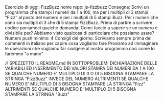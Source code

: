 Esercizio di oggi: FizzBuzz
nome repo: js-fizzbuzz
Consegna: Scrivi un programma che stampi i numeri da 1 a 100, ma per i multipli di 3 stampi “Fizz” al posto del numero e per i multipli di 5 stampi Buzz. Per i numeri che sono sia multipli di 3 che di 5 stampi FizzBuzz.
Prima di partire a scrivere codice poniamoci qualche domanda:
Come faccio a sapere se un numero è divisibile per? Abbiamo visto qualcosa di particolare che possiamo usare?
Numero push minimo: 4
Consigli del giorno:
Scriviamo sempre prima dei commenti in italiano per capire cosa vogliamo fare
Proviamo ad immaginare le operazioni che vogliamo far svolgere al nostro programma così come lo faremmo "a mano"

// SPEZZETTO IL README.md IN SOTTOPROBLEMI
DICHIARAZIONE DELLE VARIABILI ED INSERIMENTO DEI VALORI
STAMPA DEI NUMERI DA 1 A 100
SE QUALCHE NUMERO E' MULTIPLO DI 3 O DI 5 BISOGNA STAMPARE LA STRINGA "FizzBuzz" INVECE DEL NUMERO 
ALTRIMENTI SE QUALCHE NUMERO E' MULTIPLO DI 3 BISOGNA STAMPARE LA STRINGA "Fizz"
ALTRIMENTI SE QUALCHE NUMERO E' MULTIPLO DI 5 BISOGNA STAMPARE LA STRINGA "Buzz"